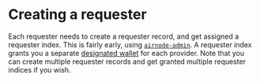 # Creating a requester

Each requester needs to create a requester record, and get assigned a requester index.
This is fairly early, using [`airnode-admin`](https://github.com/api3dao/airnode-admin#create-requester).
A requester index grants you a separate [designated wallet](/request-response-protocol/designated-wallet.md) for each provider.
Note that you can create multiple requester records and get granted multiple requester indices if you wish.
